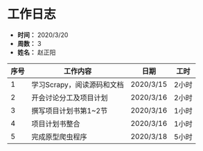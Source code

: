 # 工作日志
* **时间：** 2020/3/20
* **周数：** 3
* **姓名：** 赵正阳

| 序号 | 工作内容 | 日期 | 工时 |
|-----|-----|-----|-----|
| 1 | 学习Scrapy，阅读源码和文档 | 2020/3/15 | 2小时 |
| 2 | 开会讨论分工及项目计划 | 2020/3/16 | 2小时 |
| 3 | 撰写项目计划书第1~2节 | 2020/3/16 | 1小时 |
| 4 | 项目计划书整合 | 2020/3/16 | 1小时 |
| 5 | 完成原型爬虫程序 | 2020/3/18 | 5小时 |
